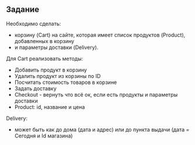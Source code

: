## Задание

Необходимо сделать: 
- корзину (Cart) на сайте, которая имеет список продуктов (Product), добавленных в корзину
- и параметры доставки (Delivery). 

Для Cart реализовать методы:

- Добавить продукт в корзину
- Удалить продукт из корзины по ID
- Посчитать стоимость товаров в корзине
- Задать доставку
- Checkout - вернуть что всё ок, если есть продукты и параметры доставки
- Product: id, название и цена

Delivery: 
- может быть как до дома (дата и адрес) или до пункта выдачи (дата = Сегодня и Id магазина)